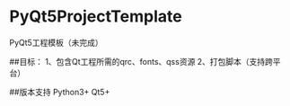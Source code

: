 # PyQt5ProjectTemplate
PyQt5工程模板（未完成）

##目标：
1、包含Qt工程所需的qrc、fonts、qss资源
2、打包脚本（支持跨平台）

##版本支持
Python3+ Qt5+
